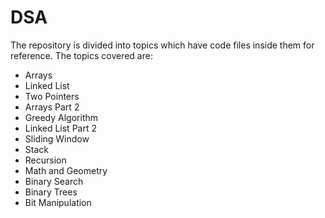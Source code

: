 # DSA

The repository is divided into topics which have code files inside them for reference. The topics covered are:

- Arrays
- Linked List
- Two Pointers
- Arrays Part 2
- Greedy Algorithm
- Linked List Part 2
- Sliding Window
- Stack
- Recursion
- Math and Geometry
- Binary Search
- Binary Trees
- Bit Manipulation
